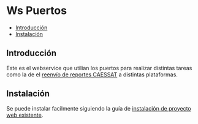 # Ws Puertos

- [Introducción](#introduccion)
- [Instalación](#instalacion)


<a name="introduccion"></a>
## Introducción

Este es el webservice que utilian los puertos para realizar distintas tareas como la de el [reenvío de reportes CAESSAT][reenvios-caessat] a distintas plataformas.

<a name="instalacion"></a>
## Instalación

Se puede instalar facilmente siguiendo la guía de [instalación de proyecto web existente][guia-instalacion].

 [reenvios-caessat]: /Reenvios-de-posiciones
 [guia-instalacion]: /Web/Creacion-proyecto-web#instalacion-proyectos
